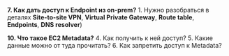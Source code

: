 **7. Как дать доступ к Endpoint из on-prem?** 
    1.  Нужно разобраться в деталях **Site-to-site VPN**, **Virtual Private Gateway**, **Route table**, **Endpoints**, **DNS resolver**)




    
**10. Что такое EC2 Metadata?** 
    4.  Как получить к ней доступ? 
    5.  Какие данные можно от туда прочитать? 
    6.  Как запретить доступ к Metadata?
